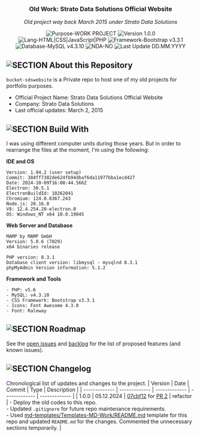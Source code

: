 <!-- <p align="center"><img src="/md_assets/octocat.gif" alt="Logo" width="130" height="130"></p> -->
<h3 align="center">Old Work: Strato Data Solutions Official Website</h3>
<p align="center"><em>Old project way back March 2015 under Strato Data Solutions</em></p>

<p align="center">
   <img src="https://img.shields.io/badge/Purpose-WORK%20PROJECT-%2300416a?logoColor=white&labelColor=%2300416a&color=%2324292e&textColor=white" alt="Purpose-WORK PROJECT">
   <img src="https://img.shields.io/badge/Version-1.0.0-%2300416a?logoColor=white&labelColor=%2300416a&color=%2324292e&textColor=white" alt="Version 1.0.0">
   <img src="https://img.shields.io/badge/Lang-HTML%20|%20CSS%20|%20JavaScript%20|%20PHP-%2300416a?logoColor=white&labelColor=%2300416a&color=%2324292e&textColor=white" alt="Lang-HTML|CSS|JavaScript|PHP">
   <img src="https://img.shields.io/badge/Framework-Bootstrap%20v3.3.1-%2300416a?logoColor=white&labelColor=%2300416a&color=%2324292e&textColor=white" alt="Framework-Bootstrap v3.3.1">
   <img src="https://img.shields.io/badge/Database-MySQL%20v4.3.10-%2300416a?logoColor=white&labelColor=%2300416a&color=%2324292e&textColor=white" alt="Database-MySQL v4.3.10">
   <img src="https://img.shields.io/badge/NDA-NO-%2300416a?logoColor=white&labelColor=%2300416a&color=%2324292e&textColor=white" alt="NDA-NO">
   <img src="https://img.shields.io/badge/Last%20Update-02.03.2015-%2300416a?logoColor=white&labelColor=%2300416a&color=%2324292e&textColor=white" alt="Last Update DD.MM.YYYY">
</p>

## ![SECTION About this Repository](https://custom-icon-badges.demolab.com/badge/-About%20this%20Repository-2471AE?logo=repo&logoColor=white&labelColor=2471AE)

`bucket-sdswebsite` is a Private repo to host one of my old projects for portfolio purposes. 

- Official Project Name: Strato Data Solutions Official Website
- Company: Strato Data Solutions
- Last official updates: March 2, 2015

<!-- > [!NOTE]
> *If there's a need to put some note here*

![SUBSECTION Project Goals](https://custom-icon-badges.demolab.com/badge/-Project%20Goals-24292e?logo=star&logoColor=white&labelColor=00416a)

- Goal 1: A detailed explanation of the feature.
- Goal 2: What this feature brings to the project.
- Goal 3: How this enhances the functionality.

![SUBSECTION Live/Demo URLs](https://custom-icon-badges.demolab.com/badge/-Live/Demo%20URLs-24292e?logo=globe&logoColor=white&labelColor=00416a)

- Thru ... 1: https:// -->

## ![SECTION Build With](https://custom-icon-badges.demolab.com/badge/-Build%20With-2471AE?logo=tools&logoColor=white&labelColor=2471AE)

I was using different computer units during those years. But in order to rearrange the files at the moment, I'm using the following:

**IDE and OS**
```
Version: 1.94.2 (user setup)
Commit: 384ff7382de624fb94dbaf6da11977bba1ecd427
Date: 2024-10-09T16:08:44.566Z
Electron: 30.5.1
ElectronBuildId: 10262041
Chromium: 124.0.6367.243
Node.js: 20.16.0
V8: 12.4.254.20-electron.0
OS: Windows_NT x64 10.0.19045
```
**Web Server and Database**
```
MAMP by MAMP GmbH
Version: 5.0.6 (7029)
x64 binaries release

PHP version: 8.3.1
Database client version: libmysql - mysqlnd 8.3.1 
phpMyAdmin Version information: 5.1.2
```
**Framework and Tools**
```
- PHP: v5.6
- MySQL: v4.3.10
- CSS Framework: Bootstrap v3.3.1
- Icons: Font Awesome 4.3.0
- Font: Raleway
```
<!-- 
## ![SECTION Folders and Files Structure](https://custom-icon-badges.demolab.com/badge/-Folders%20and%20Files%20Structure-2471AE?logo=file-submodule&logoColor=white&labelColor=2471AE)

At the moment, the workspace contains the following folders, where:
```
project-root/
├─ assets/             # assets folder for images, css, js and other libraries
│  ├─ img/             # main directory for storing image files
│  │  └─ favicons/     # favicons for the app
│  ├─ css/             # main directory for storing css files
│  ├─ js/              # main directory for storing js files
│  └─ vendor/          # main directory for the libraries used from vendors 
├─ md_assets/          # assets folder for markdown files (documentation)
├─ .gitignore          # files ignored by Git
├─ README.md           # project documentation
└─ LICENSE             # license file
```

| Description | File/s |
| ------------- | ------------- |
| Home Page of the template | `index.html` |
| Main CSS of the template | `assets/css/main-style.css` |
| Main JS of the template | `assets/js/main-core.js` |

## ![SECTION Prerequisites](https://custom-icon-badges.demolab.com/badge/-Prerequisites-2471AE?logo=alert&logoColor=white&labelColor=2471AE)
blah blah blah...

> [!IMPORTANT]
> *If there's a need to put some note here*

## ![SECTION Contents and Breakdown](https://custom-icon-badges.demolab.com/badge/-Contents%20and%20Breakdown-2471AE?logo=book&logoColor=white&labelColor=2471AE)
- ✅ Under ...
- 🚧 Under ...

| Theme | Number of Variants | Description |
| ------------- | ------------- | ------------- |
| [xxx](https://github.com/thenocturnaldevgypsy-io/REPO-NAME/) | XXX | What was done |

## ![SECTION Sitemap](https://custom-icon-badges.demolab.com/badge/-Sitemap-2471AE?logo=map&logoSource=feather&logoColor=white&labelColor=2471AE)
```
Home/                      #
├─ Page 1.1/               # 
│  ├─ Page 1.1.1/          # 
│  │  └─ Page 1.1.1.1/     # 
│  ├─ Page 1.1.2/          #
│  ├─ Page 1.1.3/          #
│  └─ Page 1.1.4/          #
About Us                   #
├─ Page 2.1/               # 
├─ Page 2.2/               # 
├─ Page 2.3/               # 
└─ Page 2.4/               # 
``` -->

## ![SECTION Roadmap](https://custom-icon-badges.demolab.com/badge/-Roadmap-2471AE?logo=tasklist&logoColor=white&labelColor=2471AE)
See the [open issues](https://github.com/thenocturnaldevgypsy-io/bucket-sdswebsite/issues) and [backlog](https://github.com/thenocturnaldevgypsy-io/bucket-sdswebsite/milestones) for the list of proposed features (and known issues).

## ![SECTION Changelog](https://custom-icon-badges.demolab.com/badge/-Changelog-2471AE?logo=log&logoColor=white&labelColor=2471AE)
Chronological list of updates and changes to the project.
| Version | Date | Commit | Type | Description |
| ------------- | ------------- | ------------- | ------------- | ------------- |
| 1.0.0 | 05.12.2024 | [07cbf12](https://github.com/thenocturnaldevgypsy-io/bucket-sdswebsite/commit/07cbf1239ad775107156472d5a5b93ae2199bde2) for [PR 2](https://github.com/thenocturnaldevgypsy-io/bucket-sdswebsite/pull/2) | refactor | - Deploy the old codes to this repo.<br>- Updated `.gitignore` for future repo maintenance requirements.<br>- Used [md-templates/Templates-MD-Work/README.md](https://github.com/thenocturnaldevgypsy-io/md-templates/blob/master/Templates-MD-Work/README.md) template for this repo and updated `README.md` for the changes. Commented the unnecessary sections temporarily. |
